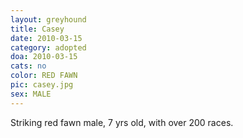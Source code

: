 ```yaml
---
layout: greyhound
title: Casey
date: 2010-03-15
category: adopted
doa: 2010-03-15
cats: no
color: RED FAWN
pic: casey.jpg
sex: MALE
---
```

Striking red fawn male, 7 yrs old, with over 200 races.
